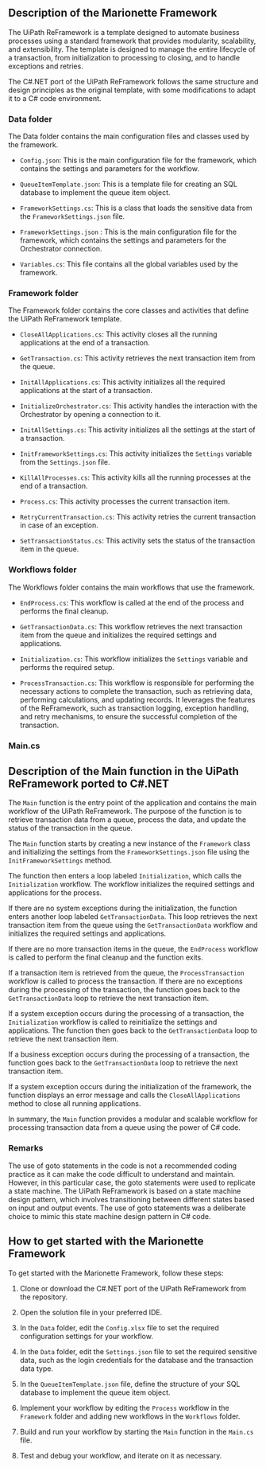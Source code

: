 ## Description of the Marionette Framework

The UiPath ReFramework is a template designed to automate business processes using a standard framework that provides modularity, scalability, and extensibility. The template is designed to manage the entire lifecycle of a transaction, from initialization to processing to closing, and to handle exceptions and retries.

The C#.NET port of the UiPath ReFramework follows the same structure and design principles as the original template, with some modifications to adapt it to a C# code environment.

### Data folder

The Data folder contains the main configuration files and classes used by the framework.

- `Config.json`: This is the main configuration file for the framework, which contains the settings and parameters for the workflow.

- `QueueItemTemplate.json`: This is a template file for creating an SQL database to implement the queue item object.

- `FrameworkSettings.cs`: This is a class that loads the sensitive data from the `FrameworkSettings.json` file.

- `FrameworkSettings.json` : This is the main configuration file for the framework, which contains the settings and parameters for the Orchestrator connection.

- `Variables.cs`: This file contains all the global variables used by the framework.

### Framework folder

The Framework folder contains the core classes and activities that define the UiPath ReFramework template.

- `CloseAllApplications.cs`: This activity closes all the running applications at the end of a transaction.

- `GetTransaction.cs`: This activity retrieves the next transaction item from the queue.

- `InitAllApplications.cs`: This activity initializes all the required applications at the start of a transaction.

- `InitializeOrchestrator.cs`: This activity handles the interaction with the Orchestrator by opening a connection to it.

- `InitAllSettings.cs`: This activity initializes all the settings at the start of a transaction.

- `InitFrameworkSettings.cs`: This activity initializes the `Settings` variable from the `Settings.json` file.

- `KillAllProcesses.cs`: This activity kills all the running processes at the end of a transaction.

- `Process.cs`: This activity processes the current transaction item.

- `RetryCurrentTransaction.cs`: This activity retries the current transaction in case of an exception.

- `SetTransactionStatus.cs`: This activity sets the status of the transaction item in the queue.

### Workflows folder

The Workflows folder contains the main workflows that use the framework.

- `EndProcess.cs`: This workflow is called at the end of the process and performs the final cleanup.

- `GetTransactionData.cs`: This workflow retrieves the next transaction item from the queue and initializes the required settings and applications.

- `Initialization.cs`: This workflow initializes the `Settings` variable and performs the required setup.

- `ProcessTransaction.cs`: This workflow is responsible for performing the necessary actions to complete the transaction, such as retrieving data, performing calculations, and updating records. It leverages the features of the ReFramework, such as transaction logging, exception handling, and retry mechanisms, to ensure the successful completion of the transaction.

### Main.cs

## Description of the Main function in the UiPath ReFramework ported to C#.NET

The `Main` function is the entry point of the application and contains the main workflow of the UiPath ReFramework. The purpose of the function is to retrieve transaction data from a queue, process the data, and update the status of the transaction in the queue.

The `Main` function starts by creating a new instance of the `Framework` class and initializing the settings from the `FrameworkSettings.json` file using the `InitFrameworkSettings` method.

The function then enters a loop labeled `Initialization`, which calls the `Initialization` workflow. The workflow initializes the required settings and applications for the process.

If there are no system exceptions during the initialization, the function enters another loop labeled `GetTransactionData`. This loop retrieves the next transaction item from the queue using the `GetTransactionData` workflow and initializes the required settings and applications.

If there are no more transaction items in the queue, the `EndProcess` workflow is called to perform the final cleanup and the function exits.

If a transaction item is retrieved from the queue, the `ProcessTransaction` workflow is called to process the transaction. If there are no exceptions during the processing of the transaction, the function goes back to the `GetTransactionData` loop to retrieve the next transaction item.

If a system exception occurs during the processing of a transaction, the `Initialization` workflow is called to reinitialize the settings and applications. The function then goes back to the `GetTransactionData` loop to retrieve the next transaction item.

If a business exception occurs during the processing of a transaction, the function goes back to the `GetTransactionData` loop to retrieve the next transaction item.

If a system exception occurs during the initialization of the framework, the function displays an error message and calls the `CloseAllApplications` method to close all running applications.

In summary, the `Main` function provides a modular and scalable workflow for processing transaction data from a queue using the power of C# code.

### Remarks

The use of goto statements in the code is not a recommended coding practice as it can make the code difficult to understand and maintain. However, in this particular case, the goto statements were used to replicate a state machine.
The UiPath ReFramework is based on a state machine design pattern, which involves transitioning between different states based on input and output events. The use of goto statements was a deliberate choice to mimic this state machine design pattern in C# code.

## How to get started with the Marionette Framework

To get started with the Marionette Framework, follow these steps:

1. Clone or download the C#.NET port of the UiPath ReFramework from the repository.

2. Open the solution file in your preferred IDE.

3. In the `Data` folder, edit the `Config.xlsx` file to set the required configuration settings for your workflow.

4. In the `Data` folder, edit the `Settings.json` file to set the required sensitive data, such as the login credentials for the database and the transaction data type.

5. In the `QueueItemTemplate.json` file, define the structure of your SQL database to implement the queue item object.

6. Implement your workflow by editing the `Process` workflow in the `Framework` folder and adding new workflows in the `Workflows` folder.

7. Build and run your workflow by starting the `Main` function in the `Main.cs` file.

8. Test and debug your workflow, and iterate on it as necessary.


